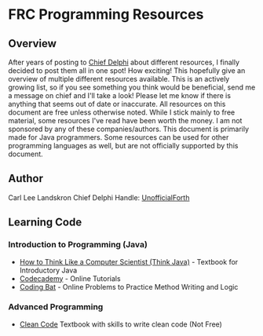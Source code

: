 # FRC Programming Resources

## Overview
After years of posting to [Chief Delphi](https://www.chiefdelphi.com/) about different resources, I finally decided to post them all in one spot! How exciting! This hopefully give an overview of multiple different resources available. This is an actively growing list, so if you see something you think would be beneficial, send me a message on chief and I'll take a look! Please let me know if there is anything that seems out of date or inaccurate.
All resources on this document are free unless otherwise noted. While I stick mainly to free material, some resources I've read have been worth the money. I am not sponsored by any of these companies/authors.
This document is primarily made for Java programmers. Some resources can be used for other programming languages as well, but are not officially supported by this document.
## Author
Carl Lee Landskron
Chief Delphi Handle: [UnofficialForth](https://www.chiefdelphi.com/u/UnofficialForth/summary)

## Learning Code
### Introduction to Programming (Java)
- [How to Think Like a Computer Scientist (Think Java)](https://greenteapress.com/wp/think-java/) - Textbook for Introductory Java
- [Codecademy](https://www.codecademy.com/) - Online Tutorials
- [Coding Bat](https://codingbat.com/java) - Online Problems to Practice Method Writing and Logic
### Advanced Programming
- [Clean Code](https://www.amazon.com/Clean-Code-Handbook-Software-Craftsmanship/dp/0132350882) Textbook with skills to write clean code (Not Free)

